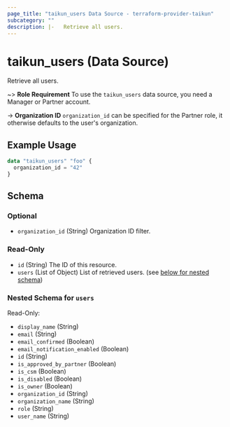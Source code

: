 ```yaml
---
page_title: "taikun_users Data Source - terraform-provider-taikun"
subcategory: ""
description: |-   Retrieve all users.
---
```


# taikun_users (Data Source)

Retrieve all users.

~> **Role Requirement** To use the `taikun_users` data source, you need a Manager or Partner account.

-> **Organization ID** `organization_id` can be specified for the Partner role, it otherwise defaults to the user's organization.

## Example Usage

```terraform
data "taikun_users" "foo" {
  organization_id = "42"
}
```

<!-- schema generated by tfplugindocs -->
## Schema

### Optional

- `organization_id` (String) Organization ID filter.

### Read-Only

- `id` (String) The ID of this resource.
- `users` (List of Object) List of retrieved users. (see [below for nested schema](#nestedatt--users))

<a id="nestedatt--users"></a>
### Nested Schema for `users`

Read-Only:

- `display_name` (String)
- `email` (String)
- `email_confirmed` (Boolean)
- `email_notification_enabled` (Boolean)
- `id` (String)
- `is_approved_by_partner` (Boolean)
- `is_csm` (Boolean)
- `is_disabled` (Boolean)
- `is_owner` (Boolean)
- `organization_id` (String)
- `organization_name` (String)
- `role` (String)
- `user_name` (String)


